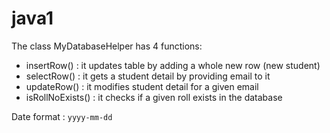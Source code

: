 # java1

The class MyDatabaseHelper has 4 functions:
- insertRow()    : it updates table by adding a whole new row (new student)
- selectRow()    : it gets a student detail by providing email to it
- updateRow()    : it modifies student detail for a given email
- isRollNoExists()  : it checks if a given roll exists in the database

Date format : `yyyy-mm-dd`
